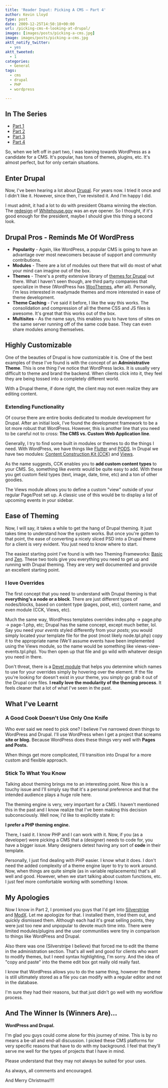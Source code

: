```yaml
---
title: 'Reader Input: Picking A CMS – Part 4'
author: Kevin Lloyd
type: post
date: 2009-12-25T14:50:18+00:00
url: /picking-cms-4-looking-at-drupal/
images: [images/posts/picking-a-cms.jpg]
image: images/posts/picking-a-cms.jpg
aktt_notify_twitter:
  - yes
aktt_tweeted:
  - 1
categories:
  - General
tags:
  - cms
  - drupal
  - PHP
  - wordpress

---
```

## In The Series

  * [Part 1][1]
  * [Part 2][2]
  * [Part 3][3]
  * [Part 4][4]

So, when we left off in part two, I was leaning towards WordPress as a candidate for a CMS. It's popular, has tons of themes, plugins, etc. It's almost perfect, but for only certain situations.

## Enter Drupal

Now, I've been hearing a lot about [Drupal][5]. For years now. I tried it once and I didn't like it. However, since then, I've revisited it. And I'm happy I did.

I must admit, it had a lot to do with president Obama winning the election. The [redesign][6] of [Whitehouse.gov][7] was an eye opener. So I thought, if it's good enough for the president, maybe I should give this thing a second look.

## Drupal Pros - Reminds Me Of WordPress

  * **Popularity** - Again, like WordPress, a popular CMS is going to have an advantage over most newcomers because of support and community contributions.
  * **Modules** - There are a lot of modules out there that will do most of what your mind can imagine out of the box.
  * **Themes** - There's a pretty extensive library of [themes for Drupal][8] out there. What I haven't seen though, are third party companies that specialize in these (WordPress has [WooThemes][9], after all). Personally, I'm less interested in readymade themes and more interested in ease of theme development.
  * **Theme Caching** - I've said it before, I like the way this works. The consolidation and compression of all the theme CSS and JS files is awesome. It's great that this works out of the box.
  * **Multisites** - As the name says, this enables you to have tons of sites on the same server running off of the same code base. They can even share modules among themselves.

## Highly Customizable

One of the beauties of Drupal is how customizable it is. One of the best examples of these I've found is with the concept of an **Administrative Theme**. This is one thing I've notice that WordPress lacks. It is usually very difficult to theme and brand the backend. When clients click into it, they feel they are being tossed into a completely different world.

With a Drupal theme, if done right, the client may not even realize they are editing content.

### Extending Functionality

Of course there are entire books dedicated to module development for Drupal. After an initial look, I've found the development framework to be a lot more robust that WordPress. However, this is another line that you need to be careful not to cross: **The CMS vs. Custom Web Application line**.

Generally, I try to find some built in modules or themes to do the things I need. With WordPress, we have things like [Flutter][10] and [PODS][11]. In Drupal we have two modules: [Content Construction Kit (CCK)][12] and [Views][13].

As the name suggests, CCK enables you to **add custom content types** to your CMS. So, something like _events_ would be quite easy to add. With these you get custom field types (text, image, date, time, etc) and a ton of other goodies.

The Views module allows you to define a custom "view" outside of your regular Page/Post set up. A classic use of this would be to display a list of upcoming events in your sidebar.

## Ease of Theming

Now, I will say, it takes a while to get the hang of Drupal theming. It just takes time to understand how the system works. But once you're gotten to that point, the ease of converting a nicely sliced PSD into a Drupal theme for a client is very evident. You just need to know where to start.

The easiest starting point I've found is with two Theming Frameworks: [Basic][14] and [Zen][15]. These two tools give you everything you need to get up and running with Drupal theming. They are very well documented and provide an excellent starting point.

### I love Overrides

The first concept that you need to understand with Drupal theming is that **everything's a node or a block**. There are just different types of nodes/blocks, based on content type (pages, post, etc), content name, and even module (CCK, Views, etc).

Much the same way, WordPress templates overrides index.php -> page.php -> page-1.php, etc; Drupal has the same concept, except much better, lol. Say you need your _events_ styled differently from your _posts_; you would simply located your template file for the post (most likely node.tpl.php) copy it to the appropriate name (We'll assume events have been implemented using the Views module, so the name would be something like views-view-events.tpl.php). You then open up that file and go wild with whatever design you need in there.

Don't threat, there is a [Devel module][16] that helps you determine which names to use for your overrides simply by hovering over the element. If the file you're looking for doesn't exist in your theme, you simply go grab it out of the Drupal core files. **I really love the modularity of the theming process**. It feels cleaner that a lot of what I've seen in the past.

## What I've Learnt

### A Good Cook Doesn't Use Only One Knife

Who ever said we need to pick one? I believe I've narrowed down things to WordPress and Drupal. I'll use WordPress when I get a project that screams **site or blog.** Because WordPress does these things very well with **Pages and Posts.**

When things get more complicated, I'll transition into Drupal for a more custom and flexible approach.

### Stick To What You Know

Talking about theming brings me to an interesting point. Now this is a touchy issue and I'll simply say that it's a personal preference and that the intended audience plays a huge role here.

The theming engine is very, very important for a CMS. I haven't mentioned this in the past and I know realize that I've been making this decision subconsciously. Well now, I'd like to explicitly state it:

**I prefer a PHP theming engine.**

There, I said it. I know PHP and I can work with it. Now, if you (as a developer) were picking a CMS that a (designer) needs to code for, you have a bigger issue. Many designers detest having any sort of **code** in their template.

Personally, I just find dealing with PHP easier. I know what it does. I don't need the added complexity of a theme engine layer to try to work around. Now, when things are quite simple (as in variable replacements) that's all well and good. However, when we start talking about custom functions, etc. I just feel more comfortable working with something I know.

## My Apologies

Now I know in Part 2, I promised you guys that I'd get into <a onclick="javascript:pageTracker._trackPageview('/outbound/article/silverstripe.org');" href="http://silverstripe.org/">Silverstripe</a> and <a onclick="javascript:pageTracker._trackPageview('/outbound/article/modxcms.com');" href="http://modxcms.com/">ModX</a>. Let me apologize for that. I installed them, tried them out, and quickly dismissed them. Although each had it's great selling points, they were just too new and unpopular to devote much time into. There were limited modules/plugins and the user communities were tiny in comparison to things like WordPress and Drupal.

Also there was one (Silverstripe I believe) that forced me to edit the theme in the administration section. That's all well and good for clients who want to modify themes, but I need syntax highlighting, I'm sorry. And the idea of "copy and paste" into the theme edit box got really old really fast.

I know that WordPress allows you to do the same thing, however the theme is still ultimately stored as a file you can modify with a regular editor and not in the database.

I'm sure they had their reasons, but that just didn't go well with my workflow process.

## And The Winner Is (Winners Are)...

**WordPress and Drupal.**

I'm glad you guys could come alone for this journey of mine. This is by no means a be-all and end-all discussion. I picked these CMS platforms for very specific reasons that have to do with my background. I feel that they'll serve me well for the types of projects that I have in mind.

Please understand that they may not always be suited for your uses.

As always, all comments and encouraged.

And Merry Christmas!!!!

 [1]: https://webdevelopment2.com/picking-a-cms-part-1/
 [2]: https://webdevelopment2.com/picking-a-cms-2-new-standards/
 [3]: https://webdevelopment2.com/picking-a-cms-3-wordpress-as-a-cms/
 [4]: /picking-cms-4-looking-at-drupal
 [5]: http://drupal.org
 [6]: http://drupal.org/whitehouse-gov-launches-on-drupal-engages-community
 [7]: http://Whitehouse.gov
 [8]: http://drupal.org/project/Themes
 [9]: http://www.woothemes.com/
 [10]: http://flutter.freshout.us/
 [11]: http://pods.uproot.us/
 [12]: http://drupal.org/project/cck
 [13]: http://drupal.org/project/views
 [14]: http://drupal.org/project/basic
 [15]: http://drupal.org/project/zen
 [16]: http://drupal.org/project/devel